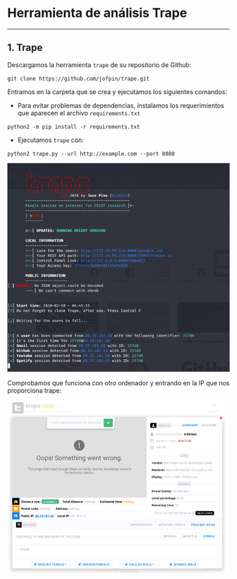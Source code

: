 
# Herramienta de análisis Trape

---

## 1. Trape

Descargamos la herramienta `trape` de su repositorio de Github:

```console
git clone https://github.com/jofpin/trape.git
```

Entramos en la carpeta que se crea y ejecutamos los siguientes comandos:

* Para evitar problemas de dependencias, instalamos los requerimientos que aparecen el archivo `requirements.txt`

```console
python2 -m pip install -r requirements.txt
```

* Ejecutamos `trape` con:

```console
python2 trape.py --url http://example.com --port 8080
```

![](./images/entrar-conectado.png)

Comprobamos que funciona con otro ordenador y entrando en la IP que nos proporciona trape:

![](./images/conectado.png)
